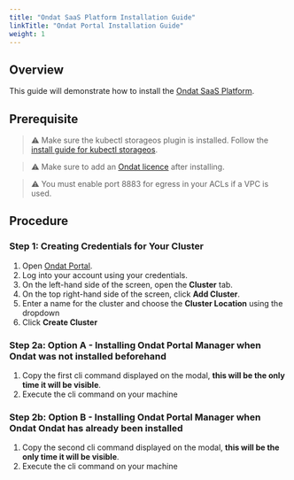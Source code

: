 ```yaml
---
title: "Ondat SaaS Platform Installation Guide"
linkTitle: "Ondat Portal Installation Guide"
weight: 1
---
```


## Overview
This guide will demonstrate how to install the [Ondat SaaS Platform](https://portal.ondat.io/).


## Prerequisite
> ⚠️ Make sure the kubectl storageos plugin is installed. Follow the [install guide for kubectl storageos](https://docs.ondat.io/docs/reference/kubectl-plugin/).

> ⚠️ Make sure to add an [Ondat licence](/docs/operations/licensing/) after installing.

> ⚠️ You must enable port 8883 for egress in your ACLs if a VPC is used.

## Procedure
### Step 1: Creating Credentials for Your Cluster

1. Open [Ondat Portal](https://portal.ondat.io/dashboard).
2. Log into your account using your credentials.
3. On the left-hand side of the screen, open the __Cluster__ tab.
4. On the top right-hand side of the screen, click __Add Cluster__.
5. Enter a name for the cluster and choose the __Cluster Location__ using the dropdown
6. Click __Create Cluster__

### Step 2a: Option A - Installing Ondat Portal Manager when Ondat was not installed beforehand
1. Copy the first cli command displayed on the modal, **this will be the only time it will be visible**.
2. Execute the cli command on your machine

### Step 2b: Option B - Installing Ondat Portal Manager when Ondat Ondat has already been installed
1. Copy the second cli command displayed on the modal, **this will be the only time it will be visible**.
2. Execute the cli command on your machine
